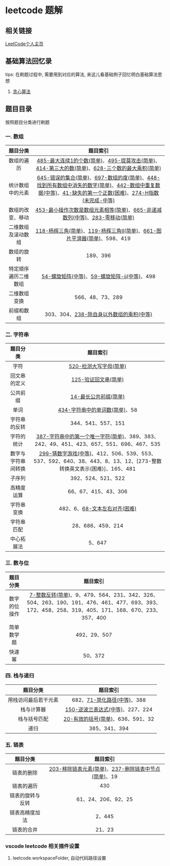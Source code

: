 # leetcode 题解

## 相关链接

[LeetCode个人主页]()

## 基础算法回忆录

tips: 在刷题过程中, 需要用到对应的算法, 来这儿看基础例子回忆明白基础算法思想

1. [贪心算法](./basic_algorithm/001.GreedyAlgorithm)

## 题目目录
按照题目分类进行刷题
### 一. 数组

| 题目分类 | 题目索引 |
| :--:  | :-----------:  |
| 数组的遍历 | [485-最大连续1的个数(简单)](./src/001.Array/485.MaxConsecutiveOnes)、[495-提莫攻击(简单)](./src/001.Array/495.TeemoAttacking)、[414-第三大的数(简单)](./src/001.Array/414.ThirdMaximumNumber)、[628-三个数的最大乘积(简单)](./src/001.Array/628.MaximumProductOfThreeNumbers) |
| 统计数组中的元素 | [645-错误的集合(简单)](./src/001.Array/645.SetMismatch)、[697-数组的度(简单)](./src/001.Array/697.DegreeOfAnArray)、[448-找到所有数组中消失的数字(简单)](./src/001.Array/448.FindAllNumbersDisappearedInAnArray)、[442-数组中重复数据(中等)](./src/001.Array/442.FindAllDuplicatesInArray)、[41-缺失的第一个正数(困难)](./src/001.Array/41.FirstMissingPositive)、[274-H指数(未完成-中等)](./src/001.Array/274.HIndex) |
| 数组的改变、移动 | [453-最小操作次数是数组元素相等(简单)](./src/001.Array/453.MinimumMovesToEqualArrayElements)、[665-非递减数列(中等)](./src/001.Array/665.NonDecreasingArray)、[283-零移动(简单)](./src/001.Array/283.MoveZeroes) |
| 二维数组及滚动数组 | [118-杨辉三角(简单)](./src/001.Array/118.PascalsTriangle)、[119-杨辉三角II(简单)](./src/001.Array/119.PascalsTriangleII)、[661-图片平滑器(简单)](./src/001.Array/661.ImageSmoother)、598、419 |
| 数组的旋转 | 189、396 |
| 特定顺序遍历二维数组 | [54-螺旋矩阵(中等)](./src/001.Array/054.SpiralMatrix)、[59-螺旋矩阵-ii(中等)](./src/001.Array/059.SpiralMatrixII)、498 |
| 二维数组变换 | 566、48、73、289 |
| 前缀和数组 | 303、304、[238-除自身以外数组的乘积(中等)](./src/001.Array/238.ProductOfArrayExceptSelf) |

### 二. 字符串

| 题目分类 | 题目索引 |
| :--:  | :-------:  |
| 字符 | [520-检测大写字母(简单)](./src/002.String/520.DetectCapital) |
| 回文串的定义 | [125-验证回文串(简单)](./src/002.String/125.ValidPalindrome) |
| 公共前缀 | [14-最长公共前缀(简单)](./src/002.String/14.LongestCommonPrefix) |
| 单词 | [434-字符串中的单词数(简单)](./src/002.String/434.NumberOfSegmentsInString)、58 |
| 字符串的反转 | 344、541、557、151 |
| 字符的统计 |	[387-字符串中的第一个唯一字符(简单)](./src/002.String/387.FirstUniqueCharacterInString)、389、383、242、49、451、423、657、551、696、467、535 |
| 数字与字符串间转换 |	[299-猜数字游戏(中等)](./src/002.String/299.BullsAndCows)、412、506、539、553、537、592、640、38、443、8、13、12、[273-整数转换英文表示(困难)]、165、481 |
| 子序列 |	392、524、521、522 |
| 高精度运算 |	66、67、415、43、306 |
| 字符串变换 |	482、6、[68-文本左右对齐(困难)](./src/002.String/068.TextJustification) |
| 字符串匹配 |	28、686、459、214 |
| 中心拓展法 |	5、647 |
### 三. 数与位

| 题目分类 | 题目索引 |
| :--:  | :-------:  |
| 数字的位操作 | [7-整数反转(简单)](./src/003.NumberAndPlace/007.ReverseInteger)、9、479、564、231、342、326、504、263、190、191、476、461、477、693、393、172、458、258、319、405、171、168、670、233、357、400 |
| 简单数学题 |	492、29、507 |
| 快速幂 |	50、372 |


### 四. 栈与递归

| 题目分类 | 题目索引 |
| :--:  | :-------:  |
| 用栈访问最后若干元素 | 682、[71-简化路径(中等)](./src/004.StackAndRecursion/071.SimplifyPath)、388 |
| 栈与计算器 | [150-逆波兰表达式(中等)](./src/004.StackAndRecursion/150.EvaluateReversePolishNotation)、227、224 |
| 栈与括号匹配 | [20-有效的括号(简单)](./src/004.StackAndRecursion/020.ValidParentheses)、636、591、32 |
| 递归 | 385、341、394 |

### 五. 链表

| 题目分类 | 题目索引 |
| :--:  | :-------:  |
| 链表的删除 |	[203-移除链表元素(简单)](./src/005.LinkedList/203.RemoveLinkedListElements)、[237-删除链表中节点(简单)](./src/005.LinkedList/237.DeleteNodeInLinkedList)、19 |
| 链表的遍历 |	430 |
| 链表的旋转与反转 |	61、24、206、92、25 |
| 链表高精度加法 |	2、445 |
| 链表的合并 |	21、23 |

### vscode leetcode 相关插件设置

1. leetcode.workspaceFolder, 自动代码路径设置
